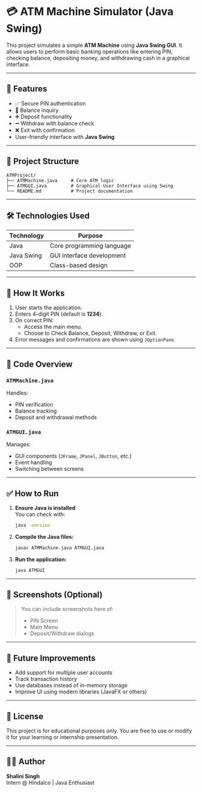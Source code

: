 
# 💳 ATM Machine Simulator (Java Swing)

This project simulates a simple **ATM Machine** using **Java Swing GUI**. It allows users to perform basic banking operations like entering PIN, checking balance, depositing money, and withdrawing cash in a graphical interface.

---

## 🚀 Features

- ✅ Secure PIN authentication  
- 💼 Balance inquiry  
- ➕ Deposit functionality  
- ➖ Withdraw with balance check  
- ❌ Exit with confirmation  
- User-friendly interface with **Java Swing**

---

## 🧠 Project Structure

```
ATMProject/
├── ATMMachine.java     # Core ATM logic
├── ATMGUI.java         # Graphical User Interface using Swing
└── README.md           # Project documentation
```

---

## 🛠️ Technologies Used

| Technology  | Purpose                    |
|-------------|----------------------------|
| Java        | Core programming language  |
| Java Swing  | GUI interface development  |
| OOP         | Class-based design         |

---

## 🎯 How It Works

1. User starts the application.
2. Enters 4-digit PIN (default is **1234**).
3. On correct PIN:
   - Access the main menu.
   - Choose to Check Balance, Deposit, Withdraw, or Exit.
4. Error messages and confirmations are shown using `JOptionPane`.

---

## 🧾 Code Overview

### `ATMMachine.java`
Handles:
- PIN verification
- Balance tracking
- Deposit and withdrawal methods

### `ATMGUI.java`
Manages:
- GUI components (`JFrame`, `JPanel`, `JButton`, etc.)
- Event handling
- Switching between screens

---

## ✅ How to Run

1. **Ensure Java is installed**  
   You can check with:
   ```bash
   java -version
   ```

2. **Compile the Java files:**
   ```bash
   javac ATMMachine.java ATMGUI.java
   ```

3. **Run the application:**
   ```bash
   java ATMGUI
   ```

---

## 📸 Screenshots (Optional)

> You can include screenshots here of:
> - PIN Screen
> - Main Menu
> - Deposit/Withdraw dialogs

---

## 📌 Future Improvements

- Add support for multiple user accounts
- Track transaction history
- Use databases instead of in-memory storage
- Improve UI using modern libraries (JavaFX or others)

---

## 📃 License

This project is for educational purposes only. You are free to use or modify it for your learning or internship presentation.

---

## 🙋‍♀️ Author

**Shalini Singh**  
Intern @ Hindalco | Java Enthusiast
